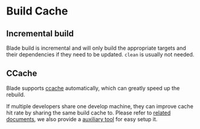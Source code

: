 # Build Cache

## Incremental build
Blade build is incremental and will only build the appropriate targets and their dependencies if they need to be updated. `clean` is usually not needed.

## CCache
Blade supports [ccache](https://ccache.dev/) automatically, which can greatly speed up the rebuild.

If multiple developers share one develop machine, they can improve cache hit rate by sharing the same build cache to.
Please refer to [related documents](https://ccache.dev/manual/3.7.9.html#sharing_a_cache), we also provide a [auxiliary tool](../../tool/setup-shared-ccache.py) for easy setup it.
